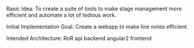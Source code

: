 Basic Idea:
  To create a suite of tools to make stage management more efficient and automate 
  a lot of tedious work.

Initial Implementation Goal:
  Create a webapp to make line notes efficient.

Intended Architecture:
  RoR api backend
  angular2 frontend


